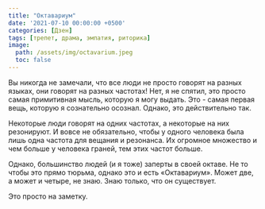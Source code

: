 ```yaml
---
title: "Октавариум"
date: '2021-07-10 00:00:00 +0500'
categories: [Дзен]
tags: [трепет, драма, эмпатия, риторика]
image:
  path: /assets/img/octavarium.jpeg
  toc: false
---
```


Вы никогда не замечали, что все люди не просто говорят на разных языках, они говорят на разных частотах! Нет, я не спятил, это просто самая примитивная мысль, которую я могу выдать. Это - самая первая вещь, которую я сознательно осознал. Однако, это действительно так.

Некоторые люди говорят на одних частотах, а некоторые на них резонируют. И вовсе не обязательно, чтобы у одного человека была лишь одна частота для вещания и резонанса. Их огромное множество и чем больше у человека граней, тем этих частот больше.

Однако, большинство людей (и я тоже) заперты в своей октаве. Не то чтобы это прямо тюрьма, однако это и есть «Октавариум». Может две, а может и четыре, не знаю. Знаю только, что он существует.

Это просто на заметку.
